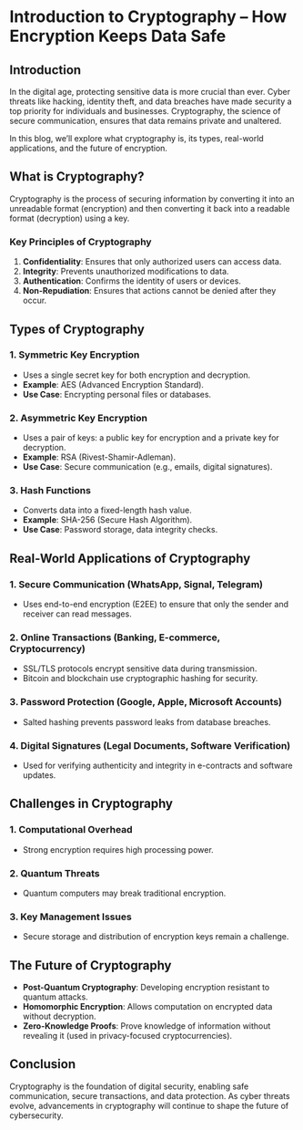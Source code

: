 # Introduction to Cryptography – How Encryption Keeps Data Safe

## Introduction

In the digital age, protecting sensitive data is more crucial than ever. Cyber threats like hacking, identity theft, and data breaches have made security a top priority for individuals and businesses. Cryptography, the science of secure communication, ensures that data remains private and unaltered.

In this blog, we’ll explore what cryptography is, its types, real-world applications, and the future of encryption.

## What is Cryptography?

Cryptography is the process of securing information by converting it into an unreadable format (encryption) and then converting it back into a readable format (decryption) using a key.

### Key Principles of Cryptography

1. **Confidentiality**: Ensures that only authorized users can access data.
2. **Integrity**: Prevents unauthorized modifications to data.
3. **Authentication**: Confirms the identity of users or devices.
4. **Non-Repudiation**: Ensures that actions cannot be denied after they occur.

## Types of Cryptography

### 1. Symmetric Key Encryption
- Uses a single secret key for both encryption and decryption.
- **Example**: AES (Advanced Encryption Standard).
- **Use Case**: Encrypting personal files or databases.

### 2. Asymmetric Key Encryption
- Uses a pair of keys: a public key for encryption and a private key for decryption.
- **Example**: RSA (Rivest-Shamir-Adleman).
- **Use Case**: Secure communication (e.g., emails, digital signatures).

### 3. Hash Functions
- Converts data into a fixed-length hash value.
- **Example**: SHA-256 (Secure Hash Algorithm).
- **Use Case**: Password storage, data integrity checks.

## Real-World Applications of Cryptography

### 1. Secure Communication (WhatsApp, Signal, Telegram)
- Uses end-to-end encryption (E2EE) to ensure that only the sender and receiver can read messages.

### 2. Online Transactions (Banking, E-commerce, Cryptocurrency)
- SSL/TLS protocols encrypt sensitive data during transmission.
- Bitcoin and blockchain use cryptographic hashing for security.

### 3. Password Protection (Google, Apple, Microsoft Accounts)
- Salted hashing prevents password leaks from database breaches.

### 4. Digital Signatures (Legal Documents, Software Verification)
- Used for verifying authenticity and integrity in e-contracts and software updates.

## Challenges in Cryptography

### 1. Computational Overhead
- Strong encryption requires high processing power.

### 2. Quantum Threats
- Quantum computers may break traditional encryption.

### 3. Key Management Issues
- Secure storage and distribution of encryption keys remain a challenge.

## The Future of Cryptography

- **Post-Quantum Cryptography**: Developing encryption resistant to quantum attacks.
- **Homomorphic Encryption**: Allows computation on encrypted data without decryption.
- **Zero-Knowledge Proofs**: Prove knowledge of information without revealing it (used in privacy-focused cryptocurrencies).

## Conclusion

Cryptography is the foundation of digital security, enabling safe communication, secure transactions, and data protection. As cyber threats evolve, advancements in cryptography will continue to shape the future of cybersecurity.
